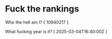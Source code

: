 # Fuck the rankings

Who the hell am I?
{ 10940217 }

What fucking year is it?
[ 2025-03-04T16:40:00Z ]
